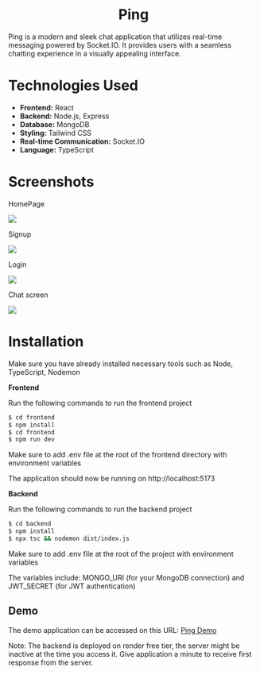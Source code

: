 <h1 align="center">Ping</h1>

<p >Ping is a modern and sleek chat application that utilizes real-time messaging powered by Socket.IO. It provides users with a seamless chatting experience in a visually appealing interface.</p>

<h1>Technologies Used</h1>

<ul>
  <li><strong>Frontend:</strong> React</li>
  <li><strong>Backend:</strong> Node.js, Express</li>
  <li><strong>Database:</strong> MongoDB</li>
  <li><strong>Styling:</strong> Tailwind CSS</li>
  <li><strong>Real-time Communication:</strong> Socket.IO</li>
  <li><strong>Language:</strong> TypeScript</li>
</ul>

<h1>Screenshots</h1>
<p>HomePage</p>
<img src ="https://github.com/Mohsin370/mern_chat_app/assets/62910365/152059c2-42c6-4da5-8322-b941971fcb93">

<p>Signup</p>
<img src ="https://github.com/Mohsin370/mern_chat_app/assets/62910365/f7eabb9c-4c25-4b47-a4b1-f78944381be6">

<p>Login</p>
<img src ="https://github.com/Mohsin370/mern_chat_app/assets/62910365/2634de21-c462-4525-a6b3-a9a7d57958d3">

<p>Chat screen</p>
<img src ="https://github.com/Mohsin370/mern_chat_app/assets/62910365/ca18c24f-6fed-42b9-a7db-3a8a5de6c1c8">


<h1>Installation</h1>

<p>Make sure you have already installed necessary tools such as Node, TypeScript, Nodemon</p>

<p><strong>Frontend</strong></p>

<p>Run the following commands to run the frontend project</p>

```bash
$ cd frontend
$ npm install
$ cd frontend
$ npm run dev
```
<p>Make sure to add .env file at the root of the frontend directory with environment variables</p>

<p>The application should now be running on http://localhost:5173</p>
<p><strong>Backend</strong></p>
<p>Run the following commands to run the backend project</p>

```bash
$ cd backend
$ npm install
$ npx tsc && nodemon dist/index.js
```
<p>Make sure to add .env file at the root of the project with environment variables</p>
<p>The variables include: MONGO_URI (for your MongoDB connection) and JWT_SECRET (for JWT authentication)</p>

<h2>Demo</h2>
The demo application can be accessed on this URL: <a href="https://ping-rho-virid.vercel.app/" _blank>Ping Demo</a>
<p> <span bold>Note: The backend is deployed on render free tier, the server might be inactive at the time you access it. Give application a minute to receive first response from the server.</span> </p>
